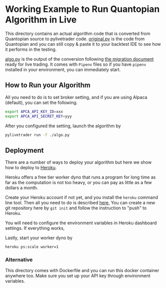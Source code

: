 # Working Example to Run Quantopian Algorithm in Live

This directory contains an actual algorithm code that is converted
from Quantopian source to pylivetrader code. [original.py](./original.py) is
the code from Quantopian and you can still copy & paste it
to your backtest IDE to see how it performs in the testing.

[algo.py](./algo.py) is the output of the conversion following
[the migration document](../../migration.md) ready for
live trading. It comes with `Pipenv` files so if you have
`pipenv` installed in your environment, you can immediately
start.


## How to Run your Algorithm
All you need to do is to set broker setting, and if you are
using Alpaca (default), you can set the following.

```sh
export APCA_API_KEY_ID=xxx
export APCA_API_SECRET_KEY=yyy
```

After you configured the setting, launch the algorithm by

```sh
pylivetrader run -f ./algo.py
```

## Deployment
There are a number of ways to deploy your algorithm but
here we show how to deploy to [Heroku](https://heroku.com).

Heroku offers a free tier worker dyno that runs a program
for long time as far as the computation is not too heavy,
or you can pay as little as a few dollars a month.

Create your Heroku account if not yet, and you install
the `heroku` command line tool. Then all you need to do is
described [here](https://devcenter.heroku.com/articles/git),
You can create a new git repository here by `git init`
and follow the instruction to "push" to Heroku.

You will need to configure the environment variables
in Heroku dashboard settings. If everything works,

Lastly, start your worker dyno by

```sh
heroku ps:scale worker=1
```

### Alternative
This directory comes with Dockerfile and you can run
this docker container anywhere too. Make sure
you set up your API key through environment variables.
